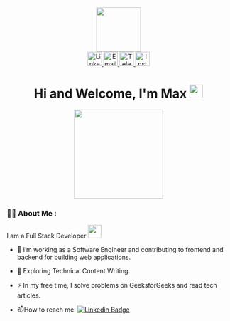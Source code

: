 <div align="center">
  <div align="center">
    <img src="https://media.giphy.com/media/gjrYDwbjnK8x36xZIO/giphy.gif" width="100"/>
  </div> 
  <a href="https://www.linkedin.com/in/maxim-fil-62b622265/" target="_blank">
    <img height="32"  src="https://img.shields.io/badge/LinkedIn-blue?style=flat&labelColor=blue&logo=linkedin&logoColor=white" alt="LinkedIn"/>
  </a>
  <a href="mailto:fil.maxim13@gmail.com">
    <img height="32" src="https://img.shields.io/badge/Email-red?style=flat&logo=gmail&labelColor=red&logoColor=white" alt="Email"/>
  </a>
  <a href="https://t.me/max_fil13" target="_blank">
    <img height="32" src="https://img.shields.io/badge/Telegram-0e76a8?style=flat&labelColor=0e76a8&logo=telegram&logoColor=white" alt="Telegram"/>
  </a>
  <a href="https://www.instagram.com/fil_max_/" target="_blank">
    <img height="32" src="https://img.shields.io/badge/Instagram-e84393?style=flat&labelColor=e84393&logo=instagram&logoColor=white" alt="Instagram"/>
  </a>
</div>

<h1 align="center">
  Hi and Welcome, I'm Max
  <img src="https://media.giphy.com/media/hvRJCLFzcasrR4ia7z/giphy.gif" width="30px"/>
</h1>

<div align="center">
  <img src="https://media.giphy.com/media/dWesBcTLavkZuG35MI/giphy.gif" height="200"/>
</div>

### :man_technologist: About Me :
I am a Full Stack Developer <img src="https://media.giphy.com/media/WUlplcMpOCEmTGBtBW/giphy.gif" width="30">
- :telescope: I’m working as a Software Engineer and contributing to frontend and backend for building web applications.

- :seedling: Exploring Technical Content Writing.

- :zap: In my free time, I solve problems on GeeksforGeeks and read tech articles.

- :mailbox:How to reach me: [![Linkedin Badge](https://img.shields.io/badge/-Maxim_Fil-blue?style=flat&logo=Linkedin&logoColor=white)](https://www.linkedin.com/in/maxim-fil-62b622265/)




<!--
**FilMaxim/FilMaxim** is a ✨ _special_ ✨ repository because its `README.md` (this file) appears on your GitHub profile.

Here are some ideas to get you started:

- 🔭 I’m currently working on ...
- 🌱 I’m currently learning ...
- 👯 I’m looking to collaborate on ...
- 🤔 I’m looking for help with ...
- 💬 Ask me about ...
- 📫 How to reach me: ...
- 😄 Pronouns: ...
- ⚡ Fun fact: ...
-->
